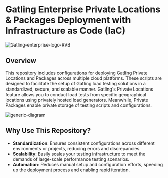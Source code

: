 # Gatling Enterprise Private Locations & Packages Deployment with Infrastructure as Code (IaC)


![Gatling-enterprise-logo-RVB](https://github.com/user-attachments/assets/6cd75464-0173-4578-9ad1-b2481cc9b36b)

## Overview

This repository includes configurations for deploying Gatling Private Locations and Packages across multiple cloud platforms. These scripts are designed to facilitate the setup of Gatling load testing solutions in a standardized, secure, and scalable manner. Gatling's Private Locations feature allows you to conduct load tests from specific geographical locations using privately hosted load generators. Meanwhile, Private Packages enable private storage of testing scripts and configurations.

![generic-diagram](https://github.com/user-attachments/assets/47f341f1-e0f8-4b2e-a8f7-2252d1696f5f)



## Why Use This Repository?

- **Standardization**: Ensures consistent configurations across different environments or projects, reducing errors and discrepancies.
- **Scalability**: Easily scales your testing infrastructure to meet the demands of large-scale performance testing scenarios.
- **Automation**: Reduces manual setup and configuration efforts, speeding up the deployment process and enabling rapid iteration.
